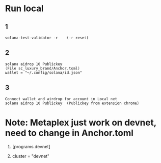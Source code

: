 # Run local

## 1

    solana-test-validator -r	(-r reset)

## 2

    solana aidrop 10 Publickey
    (File sc_luxury_brand/Anchor.toml)
    wallet = "~/.config/solana/id.json"

## 3

    Connect wallet and airdrop for account in Local net
    solana aidrop 10 Publickey	(Publickey from extension chrome)

# Note: Metaplex just work on devnet, need to change in Anchor.toml

1. [programs.devnet]

2. cluster = "devnet"
